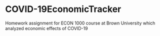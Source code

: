 # COVID-19EconomicTracker
Homework assignment for ECON 1000 course at Brown University which analyzed economic effects of COVID-19

